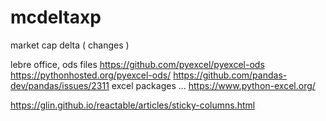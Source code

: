 # mcdeltaxp
market cap delta ( changes )



 lebre office, ods files
    https://github.com/pyexcel/pyexcel-ods
    https://pythonhosted.org/pyexcel-ods/
    https://github.com/pandas-dev/pandas/issues/2311
 excel packages ... https://www.python-excel.org/
 
https://glin.github.io/reactable/articles/sticky-columns.html

